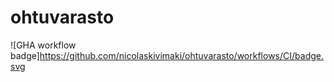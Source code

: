 # ohtuvarasto

![GHA workflow badge]https://github.com/nicolaskivimaki/ohtuvarasto/workflows/CI/badge.svg
